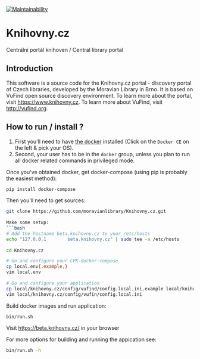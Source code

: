 [![Maintainability](https://api.codeclimate.com/v1/badges/ebbd0826eedd428feae1/maintainability)](https://codeclimate.com/github/moravianlibrary/Knihovny.cz/maintainability)

# Knihovny.cz

Centrální portál knihoven / Central library portal

## Introduction

This software is a source code for the Knihovny.cz portal - discovery portal of Czech libraries, developed by the Moravian Library in Brno. It is based on VuFind open source discovery environment. To learn more about the portal, visit https://www.knihovny.cz. To learn more about VuFind, visit http://vufind.org.

## How to run / install ?
 
1. First you'll need to have [the docker](https://docs.docker.com/engine/installation/) installed (Click on the `Docker CE` on the left & pick your OS). 
2. Second, your user has to be in the `docker` group, unless you plan to run all docker related commands in privileged mode.
 
Once you've obtained docker, get docker-compose (using pip is probably the easiest method):
```bash
pip install docker-compose
```
 
Then you'll need to get sources:
```bash
git clone https://github.com/moravianlibrary/Knihovny.cz.git
 
Make some setup:
```bash
# Add the hostname beta.knihovny.cz to your /etc/hosts
echo "127.0.0.1        beta.knihovny.cz" | sudo tee -a /etc/hosts
 
cd Knihovny.cz 

# Go and configure your CPK-docker-compose
cp local.env{.example,}
vim local.env
 
# Go and configure your application
cp local/knihovny.cz/config/vufind/config.local.ini.example local/knihovny.cz/config/vufind
vim local/knihovny.cz/config/vufin/config.local.ini
```

Build docker images and run application:
```bash
bin/run.sh
```

Visit https://beta.knihovny.cz/ in your browser

For more options for building and running the appication see:
```bash
bin/run.sh -h
```
